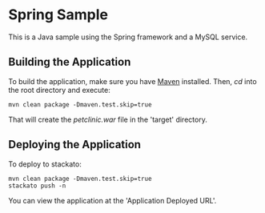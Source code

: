 Spring Sample
=============

This is a Java sample using the Spring framework and a MySQL service.

Building the Application
------------------------

To build the application, make sure you have [Maven](http://maven.apache.org/ "Maven") installed.
Then, *cd* into the root directory and execute:

	mvn clean package -Dmaven.test.skip=true

That will create the *petclinic.war* file in the 'target' directory.

Deploying the Application
-------------------------

To deploy to stackato:

    mvn clean package -Dmaven.test.skip=true
    stackato push -n

You can view the application at the 'Application Deployed URL'.
